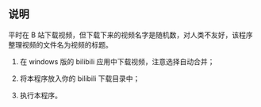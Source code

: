 ## 说明

平时在 B 站下载视频，但下载下来的视频名字是随机数，对人类不友好，该程序整理视频的文件名为视频的标题。

1.  在 windows 版的 bilibili 应用中下载视频，注意选择自动合并；
2.  将本程序放入你的 bilibili 下载目录中；

3.  执行本程序。